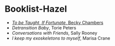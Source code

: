 # Booklist-Hazel

- [*To be Taught, If Fortunate*, Becky Chambers](https://bookshop.org/p/books/to-be-taught-if-fortunate-becky-chambers/8021324?ean=9780062936011)
- *Detransition Baby*, Torie Peters
- *Conversations with Friends*, Sally Rooney
- *I keep my exoskeletons to myself*, Marisa Crane
